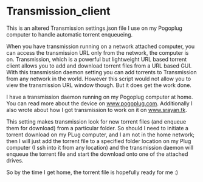 Transmission_client
===================

This is an altered Transmission settings.json file I use on my Pogoplug computer to handle automatic torrent enqueueing. 

When you have transmission running on a network attached computer, you can access the transmission URL only from the network, the computer is on. Transmission, which is a powerful but lightweight URL based torrent client allows you to add and download torrent files from a URL based GUI. With this transmission daemon setting you can add torrents to Transmission from any network in the world. However this script would not allow you to view the transmission URL window though. But it does get the work done.

I have a transmission daemon running on my Pogoplug computer at home. You can read more about the device on www.pogoplug.com. Additionally I also wrote about how I got transmission to work on it on www.srayan.tk.

This setting makes transmission look for new torrent files (and enqueue them for download) from a particular folder.
So should I need to initiate a torrent download on my PLug computer, and I am not in the home network; then I will just add the torrent file to a specified folder location on my Plug computer (I ssh into it from any location) and the transmission daemon will enqueue the torrent file and start the download onto one of the attached drives.

So by the time I get home, the torrent file is hopefully ready for me :)
